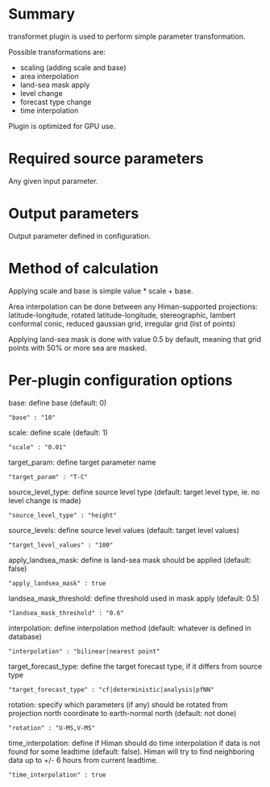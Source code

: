 # Summary

transformet plugin is used to perform simple parameter transformation.

Possible transformations are:

* scaling (adding scale and base)
* area interpolation
* land-sea mask apply
* level change
* forecast type change
* time interpolation

Plugin is optimized for GPU use.

# Required source parameters

Any given input parameter.

# Output parameters

Output parameter defined in configuration.

# Method of calculation

Applying scale and base is simple value * scale + base.

Area interpolation can be done between any Himan-supported projections: latitude-longitude, rotated latitude-longitude, stereographic, lambert conformal conic, reduced gaussian grid, irregular grid (list of points)

Applying land-sea mask is done with value 0.5 by default, meaning that grid points with 50% or more sea are masked.

# Per-plugin configuration options

base: define base (default: 0)

    "base" : "10"

scale: define scale (default: 1)

    "scale" : "0.01"

target_param: define target parameter name 

    "target_param" : "T-C"

source_level_type: define source level type (default: target level type, ie. no level change is made)

    "source_level_type" : "height"

source_levels: define source level values (default: target level values)

    "target_level_values" : "100"

apply_landsea_mask: define is land-sea mask should be applied (default: false)

    "apply_landsea_mask" : true

landsea_mask_threshold: define threshold used in mask apply (default: 0.5)

    "landsea_mask_threshold" : "0.6"

interpolation: define interpolation method (default: whatever is defined in database)

    "interpolation" : "bilinear|nearest point"

target_forecast_type: define the target forecast type, if it differs from source type

    "target_forecast_type" : "cf|deterministic|analysis|pfNN"

rotation: specify which parameters (if any) should be rotated from projection north coordinate to earth-normal north (default: not done)

    "rotation" : "U-MS,V-MS"

time_interpolation: define if Himan should do time interpolation if data is not found for some leadtime (default: false). Himan will try to find neighboring data up to +/- 6 hours from current leadtime.

    "time_interpolation" : true

